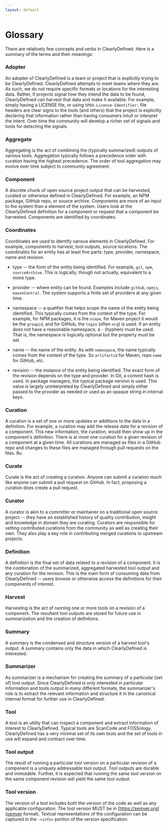 ```yaml
---
layout: default
---
```


# Glossary

There are relatively few concepts and verbs in ClearlyDefined. Here is
a summary of the terms and their meanings:

### Adopter

An adopter of ClearlyDefined is a team or project that is explicitly
trying to be ClearlyDefined. ClearlyDefined attempts to meet teams
where they are. As such, we do not require specific formats or
locations for the interesting data. Rather, if projects signal how
they intend the data to be found, ClearlyDefined can harvest that data
and make it available. For example, simply having a LICENSE file, or
using `SPDX-License-Identifier:` file headers are clear signs to the
tools (and others) that the project is explicitly declaring that
information rather than having consumers intuit or interpret the
intent. Over time the community will develop a richer set of signals
and tools for detecting the signals.

### Aggregate

Aggregating is the act of combining the (typically summarized) outputs
of various tools. Aggregation typically follows a precedence order
with curation having the highest precedence. The order of tool
aggregation may evolve over time subject to community agreement.

### Component

A discrete chunk of open source project output that can be harvested,
curated or otherwise defined in ClearlyDefined. For example, an NPM
package, GitHub repo, or source archive. Components are more of an
input to the system than a element of the system. Users look at the
ClearlyDefined definition for a component or request that a component
be harvested. Components are identified by coordinates.

### Coordinates

Coordinates are used to identify various elements in
ClearlyDefined. For example, components to harvest, tool outputs,
source locations. The coordinates for an entity has at least five
parts: type, provider, namespace, name and revision.

* type -- the form of the entity being identified. For example, `git`,
  `npm`, `sourceArchive`. This is logically, though not actually,
  equivalent to a mime type.

* provider -- where entity can be found. Examples include `github`,
  `npmjs`, `mavenCentral`. The system supports a finite set of
  providers at any given time.

* namespace -- a qualifier that helps scope the name of the entity
  being identified. This typically comes from the context of the
  type. For example, for NPM packages, it is the `scope`, for Maven
  project it would be the `groupid`, and for GitHub, the `login`
  (often `org`) is used. If an entity does not have a reasonable
  namespace, a `-` (hyphen) must be used. That is, the namespace is
  logically optional but the property must be set.

* name -- the name of the entity. As with `namespace`, the name
  typically comes from the context of the type. So `artifactid` for
  Maven, repo `name` for GitHub, etc.

* revision -- the instance of the entity being identified. The exact
  form of the revision depends on the type and provider. In Git, a
  commit hash is used. In package managers, the typical package
  version is used. This value is largely uninterpreted by
  ClearlyDefined and simply either passed to the provider as needed or
  used as an opaque string in internal keys.

### Curation

A curation is a set of one or more updates or additions to the data in
a definition. For example, a curation may add the release date for a
revision of a component. This new information, the curation, would
then show up in the component's definition. There is at most one
curation for a given revision of a component at a given time. All
curations are managed as files in a GitHub repo and changes to these
files are managed through pull requests on the files. Ru

### Curate

Curate is the act of creating a curation. Anyone can submit a curation
much like anyone can submit a pull request on GitHub. In fact,
proposing a curation does create a pull request.

### Curator

A curator is akin to a committer or maintainer on a traditional open
source project -- they have an established history of quality
contribution, insight and knowledge in domain they are
curating. Curators are responsible for vetting contributed curations
from the community as well as creating their own. They also play a key
role in contributing merged curations to upstream projects.

### Definition

A definition is the final set of data related to a revision of a
component. It is the combination of the summarized, aggregated
harvested tool output and any curation for the revision. This is the
main form of consuming data from ClearlyDefined -- users browse or
otherwise access the definitions for their components of interest.

### Harvest

Harvesting is the act of running one or more tools on a revision of a
component. The resultant tool outputs are stored for future use in
summarization and the creation of defintions.

### Summary

A summary is the condensed and structure version of a harvest tool's
output. A summary contains only the data in which ClearlyDefined is
interested.

### Summarizer

As summarizer is a mechanism for creating the summary of a particular
(set of) tool output. Since ClearlyDefined is only interested in
particular information and tools output in many different formats, the
summarizer's role is to extract the relevant information and structure
it in the canonical internal format for further use in ClearlyDefined.

### Tool

A tool is an utility that can inspect a component and extract
information of interest to ClearlyDefined. Typical tools are ScanCode
and FOSSology. ClearlyDefined has a very minimal set of its own tools
and the set of tools in use will expand and contract over time.

### Tool output

The result of running a particular tool version on a particular
revision of a component is a uniquely addressable tool output. Tool
outputs are durable and immutable. Further, it is expected that
running the same tool version on the same component revision will
yield the same tool output.

### Tool version

The version of a tool includes both the version of the code as well as
any applicable configuration. The tool version MUST be in
[https://semver.org](semver format). Textual representations of the
configuration can be captured in the `-<info>` portion of the version
specification.
